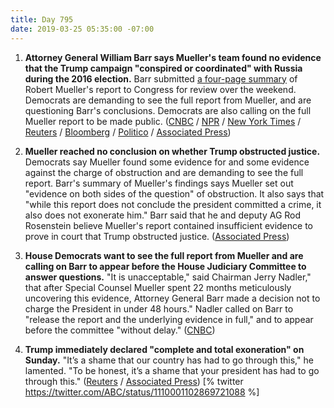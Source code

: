 ```yaml
---
title: Day 795
date: 2019-03-25 05:35:00 -07:00
---
```


1. **Attorney General William Barr says Mueller's team found no evidence that the Trump campaign "conspired or coordinated" with Russia during the 2016 election.** Barr submitted [a four-page summary](https://www.documentcloud.org/documents/5779699-Letter-to-Congress-detailing-Robert-Mueller-s.html) of Robert Mueller's report to Congress for review over the weekend. Democrats are demanding to see the full report from Mueller, and are questioning Barr's conclusions. Democrats are also calling on the full Mueller report to be made public. ([CNBC](https://www.cnbc.com/2019/03/24/fight-over-mueller-report-and-trump-russia-investigation-isnt-over.html) / [NPR](https://www.npr.org/2019/03/24/706318191/trump-white-house-havent-seen-or-been-briefed-on-mueller-investigation-report) / [New York Times](https://www.nytimes.com/2019/03/24/us/politics/mueller-report-summary.html) / [Reuters](https://www.reuters.com/article/us-usa-trump-russia-barr/mueller-does-not-find-trump-campaign-knowingly-conspired-with-russia-idUSKCN1R50RG) / [Bloomberg](https://www.bloomberg.com/news/articles/2019-03-24/mueller-made-no-conclusion-on-obstruction-by-trump-barr-says) / [Politico](https://www.politico.com/story/2019/03/24/breaking-news-barr-to-release-summary-of-mueller-report-1233771) / [Associated Press](https://apnews.com/ea617240fe264947a967f8d13ed9a9a5))

2. **Mueller reached no conclusion on whether Trump obstructed justice.** Democrats say Mueller found some evidence for and some evidence against the charge of obstruction and are demanding to see the full report. Barr's summary of Mueller's findings says Mueller set out "evidence on both sides of the question" of obstruction. It also says that "while this report does not conclude the president committed a crime, it also does not exonerate him." Barr said that he and deputy AG Rod Rosenstein believe Mueller's report contained insufficient evidence to prove in court that Trump obstructed justice. ([Associated Press](https://apnews.com/ea617240fe264947a967f8d13ed9a9a5))

3. **House Democrats want to see the full report from Mueller and are calling on Barr to appear before the House Judiciary Committee to answer questions.** "It is unacceptable," said Chairman Jerry Nadler," that after Special Counsel Mueller spent 22 months meticulously uncovering this evidence, Attorney General Barr made a decision not to charge the President in under 48 hours." Nadler called on Barr to "release the report and the underlying evidence in full," and to appear before the committee "without delay." ([CNBC](https://www.cnbc.com/2019/03/24/fight-over-mueller-report-and-trump-russia-investigation-isnt-over.html))

4. **Trump immediately declared "complete and total exoneration" on Sunday.** "It’s a shame that our country has had to go through this," he lamented. "To be honest, it’s a shame that your president has had to go through this." ([Reuters](https://www.reuters.com/video/2019/03/24/trump-claims-complete-and-total-exonerat?videoId=529714002&videoChannel=1&channelName=Top\+News) / [Associated Press](https://apnews.com/ea617240fe264947a967f8d13ed9a9a5))
   \[% twitter https://twitter.com/ABC/status/1110001102869721088 %\]